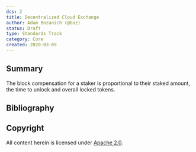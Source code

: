 ```yaml
---
dcs: 2
title: Decentralized Cloud Exchange
author: Adam Bozanich (@boz)
status: Draft
type: Standards Track
category: Core
created: 2020-03-09
---
```


## Summary

The block compensation for a staker is proportional to their staked amount, the time to unlock and overall locked tokens.

## Bibliography

[Bootstrapping the Free Market By Borrowing From Future]: https://blog.akash.network/2019/10/07/bootstrapping-a-free-market-by-borrowing-from-the-future/

## Copyright

All content herein is licensed under [Apache 2.0](https://www.apache.org/licenses/LICENSE-2.0).
